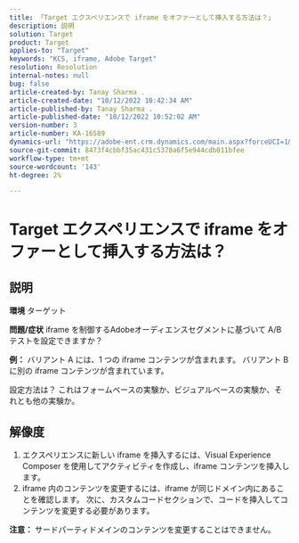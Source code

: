 ```yaml
---
title: 「Target エクスペリエンスで iframe をオファーとして挿入する方法は？」
description: 説明
solution: Target
product: Target
applies-to: "Target"
keywords: "KCS, iframe, Adobe Target"
resolution: Resolution
internal-notes: null
bug: false
article-created-by: Tanay Sharma .
article-created-date: "10/12/2022 10:42:34 AM"
article-published-by: Tanay Sharma .
article-published-date: "10/12/2022 10:52:02 AM"
version-number: 3
article-number: KA-16589
dynamics-url: "https://adobe-ent.crm.dynamics.com/main.aspx?forceUCI=1&pagetype=entityrecord&etn=knowledgearticle&id=a3521d94-1a4a-ed11-bba2-0022480868ff"
source-git-commit: 8473f4cbbf35ac431c5370a6f5e944cdb011bfee
workflow-type: tm+mt
source-wordcount: '143'
ht-degree: 2%

---
```


# Target エクスペリエンスで iframe をオファーとして挿入する方法は？

## 説明

<b>環境</b>
ターゲット


<b>問題/症状</b>
iframe を制御するAdobeオーディエンスセグメントに基づいて A/B テストを設定できますか？



<b>例：</b> バリアント A には、1 つの iframe コンテンツが含まれます。 バリアント B に別の iframe コンテンツが含まれています。

設定方法は？ これはフォームベースの実験か、ビジュアルベースの実験か、それとも他の実験か。


## 解像度




1. エクスペリエンスに新しい iframe を挿入するには、Visual Experience Composer を使用してアクティビティを作成し、iframe コンテンツを挿入します。
2. iframe 内のコンテンツを変更するには、iframe が同じドメイン内にあることを確認します。 次に、カスタムコードセクションで、コードを挿入してコンテンツを変更する必要があります。




<b>注意：</b> サードパーティドメインのコンテンツを変更することはできません。
